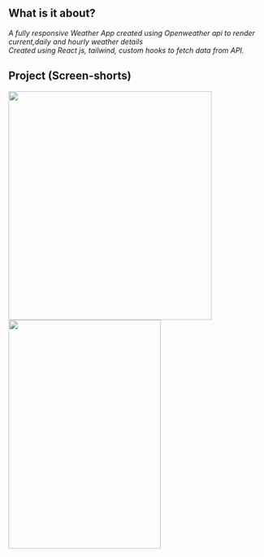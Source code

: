 ## What is it about?

*A fully responsive Weather App created using Openweather api to render current,daily and hourly weather details* <br/>
*Created using React js, tailwind, custom hooks to fetch data from API.*

## Project (Screen-shorts)

<img src="/../master/src/Assets/weather.png" width="400" height="450"> <img src="/../master/src/Assets/weather-mobile.png" width="300" height="450">
